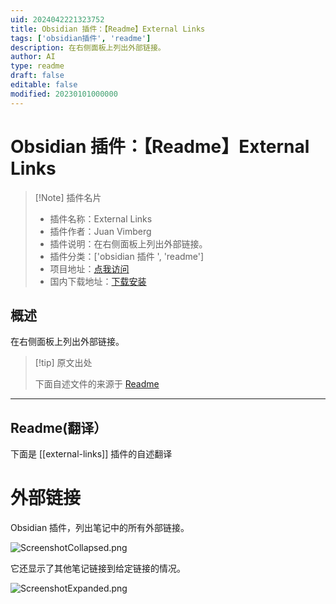 ```yaml
---
uid: 2024042221323752
title: Obsidian 插件：【Readme】External Links
tags: ['obsidian插件', 'readme']
description: 在右侧面板上列出外部链接。
author: AI
type: readme
draft: false
editable: false
modified: 20230101000000
---
```


# Obsidian 插件：【Readme】External Links

> [!Note] 插件名片
> - 插件名称：External Links
> - 插件作者：Juan Vimberg
> - 插件说明：在右侧面板上列出外部链接。
> - 插件分类：['obsidian 插件 ', 'readme']
> - 项目地址：[点我访问](https://github.com/jivimberg/external-links)
> - 国内下载地址：[下载安装](https://pkmer.cn/products/plugin/pluginMarket/?external-links)

## 概述

在右侧面板上列出外部链接。

> [!tip] 原文出处
>
>下面自述文件的来源于 [Readme](https://ghproxy.net/https://raw.githubusercontent.com/jivimberg/external-links/master/README.md)

---

## Readme(翻译）

下面是 [[external-links]] 插件的自述翻译

# 外部链接

Obsidian 插件，列出笔记中的所有外部链接。

![ScreenshotCollapsed.png](images%2FScreenshotCollapsed.png)

它还显示了其他笔记链接到给定链接的情况。

![ScreenshotExpanded.png](images%2FScreenshotExpanded.png)

